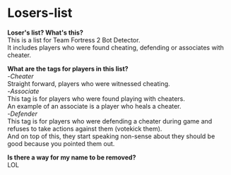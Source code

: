 # Losers-list

**Loser's list? What's this?**
<br>This is a list for Team Fortress 2 Bot Detector.
<br>It includes players who were found cheating, defending or associates with cheater.


**What are the tags for players in this list?**
<br>-*Cheater*
<br>Straight forward, players who were witnessed cheating.
<br>-*Associate*
<br>This tag is for players who were found playing with cheaters.
<br>An example of an associate is a player who heals a cheater.
<br>-*Defender*
<br>This tag is for players who were defending a cheater during game and refuses to take actions against them (votekick them).
<br>And on top of this, they start speaking non-sense about they should be good because you pointed them out.

**Is there a way for my name to be removed?**
<br>LOL
